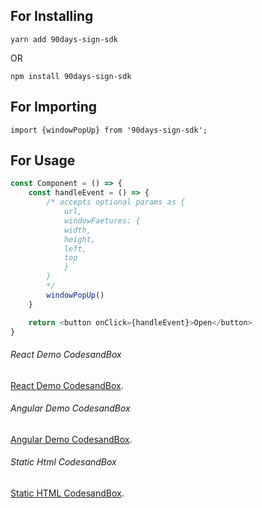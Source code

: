 ## For Installing

`yarn add 90days-sign-sdk`

OR

`npm install 90days-sign-sdk`

## For Importing

`import {windowPopUp} from '90days-sign-sdk';`

## For Usage

```js
const Component = () => {
    const handleEvent = () => {
        /* accepts optional params as {
            url,
            windowFaetures: {
            width,
            height,
            left,
            top
            }
        }
        */
        windowPopUp()
    }

    return <button onClick={handleEvent}>Open</button>
}
```

###### React Demo CodesandBox

[React Demo CodesandBox](https://codesandbox.io/s/kross-sdk-react-test-ij761l).

###### Angular Demo CodesandBox

[Angular Demo CodesandBox](https://codesandbox.io/s/kross-sdk-test-angular-tvvjne).

###### Static Html CodesandBox

[Static HTML CodesandBox](https://codesandbox.io/s/kross-static-html-test-ty72yj).
